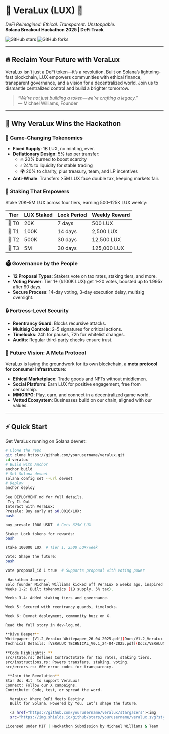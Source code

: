 # 🌟 VeraLux (LUX) 🌟

*DeFi Reimagined: Ethical. Transparent. Unstoppable.*  
**Solana Breakout Hackathon 2025 | DeFi Track**

![GitHub stars](https://img.shields.io/github/stars/yourusername/veralux.svg?style=social&label=Star)
![GitHub forks](https://img.shields.io/github/forks/yourusername/veralux.svg?style=social&label=Fork)

---

## 🔥 Reclaim Your Future with VeraLux

VeraLux isn’t just a DeFi token—it’s a revolution. Built on Solana’s lightning-fast blockchain, LUX empowers communities with ethical finance, transparent governance, and a vision for a decentralized world. Join us to dismantle centralized control and build a brighter tomorrow.

> *“We’re not just building a token—we’re crafting a legacy.”*  
> — Michael Williams, Founder

---

## 🎯 Why VeraLux Wins the Hackathon

### 💸 Game-Changing Tokenomics
- **Fixed Supply**: 1B LUX, no minting, ever.  
- **Deflationary Design**: 5% tax per transfer:  
  - 🔥 20% burned to boost scarcity  
  - 💧 24% to liquidity for stable trading  
  - 🌍 20% to charity, plus treasury, team, and LP incentives  
- **Anti-Whale**: Transfers >5M LUX face double tax, keeping markets fair.

### 🌱 Staking That Empowers
Stake 20K–5M LUX across four tiers, earning 500–125K LUX weekly:  

| Tier | LUX Staked | Lock Period | Weekly Reward |
|------|------------|-------------|---------------|
| 🥉 T0 | 20K        | 7 days      | 500 LUX       |
| 🥈 T1 | 100K       | 14 days     | 2,500 LUX     |
| 🥇 T2 | 500K       | 30 days     | 12,500 LUX    |
| 💎 T3 | 5M         | 30 days     | 125,000 LUX   |

### 🗳️ Governance by the People
- **12 Proposal Types**: Stakers vote on tax rates, staking tiers, and more.  
- **Voting Power**: Tier 1+ (≥100K LUX) get 1–20 votes, boosted up to 1.995x after 90 days.  
- **Secure Process**: 14-day voting, 3-day execution delay, multisig oversight.

### 🔒 Fortress-Level Security
- **Reentrancy Guard**: Blocks recursive attacks.  
- **Multisig Controls**: 2–5 signatures for critical actions.  
- **Timelocks**: 24h for pauses, 72h for whitelist changes.  
- **Audits**: Regular third-party checks ensure trust.

### 🚀 Future Vision: A Meta Protocol
VeraLux is laying the groundwork for its own blockchain, a **meta protocol for consumer infrastructure**:  
- **Ethical Marketplace**: Trade goods and NFTs without middlemen.  
- **Social Platform**: Earn LUX for positive engagement, free from censorship.  
- **MMORPG**: Play, earn, and connect in a decentralized game world.  
- **Vetted Ecosystem**: Businesses build on our chain, aligned with our values.

---

## ⚡ Quick Start

Get VeraLux running on Solana devnet:

```bash
# Clone the repo
git clone https://github.com/yourusername/veralux.git
cd veralux
# Build with Anchor
anchor build
# Set Solana devnet
solana config set --url devnet
# Deploy
anchor deploy

See DEPLOYMENT.md for full details.
 Try It Out
Interact with VeraLux:
Presale: Buy early at $0.0016/LUX:  
bash

buy_presale 1000 USDT  # Gets 625K LUX

Stake: Lock tokens for rewards:  
bash

stake 100000 LUX  # Tier 1, 2500 LUX/week

Vote: Shape the future:  
bash

vote proposal_id 1 true  # Supports proposal with voting power

 Hackathon Journey
Solo founder Michael Williams kicked off VeraLux 6 weeks ago, inspired by global shifts toward decentralization. In just days, we’ve added a developer (testing our smart contract) and a community manager (crafting X campaigns). Our hustle:
Weeks 1-2: Built tokenomics (1B supply, 5% tax).  

Weeks 3-4: Added staking tiers and governance.  

Week 5: Secured with reentrancy guards, timelocks.  

Week 6: Devnet deployment, community buzz on X.

Read the full story in dev-log.md.

**Dive Deeper**
Whitepaper: [V1.2_VeraLux Whitepaper_26-04-2025.pdf](Docs/V1.2_VeraLux Whitepaper_26-04-2025.pdf)  
Technical Details: [VERALUX TECHNICAL_V0.1_24-04-2025.pdf](Docs/VERALUX TECHNICAL_V0.1_24-04-2025.pdf)  

**Code Highlights: ** 
src/state.rs: Defines ContractState for tax rates, staking tiers.  
src/instructions.rs: Powers transfers, staking, voting.  
src/errors.rs: 60+ error codes for transparency.

 **Join the Revolution**
Star Us: Hit  to support VeraLux!  
Connect: Follow our X campaigns.  
Contribute: Code, test, or spread the word.

  VeraLux: Where DeFi Meets Destiny
  Built for Solana. Powered by You. Let’s shape the future.

  <a href="https://github.com/yourusername/veralux/stargazers"><img 
  src="https://img.shields.io/github/stars/yourusername/veralux.svg?style=social&label=Star" alt="GitHub stars"></a>

Licensed under MIT | Hackathon Submission by Michael Williams & Team
